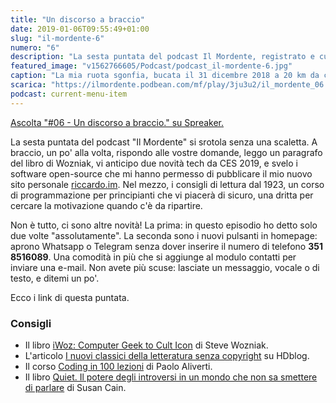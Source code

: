 ```yaml
---
title: "Un discorso a braccio"
date: 2019-01-06T09:55:49+01:00
slug: "il-mordente-6"
numero: "6"
description: "La sesta puntata del podcast Il Mordente, registrato e curato da Riccardo Palombo."
featured_image: "v1562766605/Podcast/podcast_il-mordente-6.jpg"
caption: "La mia ruota sgonfia, bucata il 31 dicembre 2018 a 20 km da casa."
scarica: "https://ilmordente.podbean.com/mf/play/3ju3u2/il_mordente_06.mp3"
podcast: current-menu-item
---
```

<a class="spreaker-player" href="https://www.spreaker.com/episode/16645692" data-resource="episode_id=16645692" data-width="100%" data-height="200" data-theme="light" data-playlist="false" data-playlist-continuous="false" data-autoplay="false" data-live-autoplay="false" data-chapters-image="true" data-episode-image-position="right" data-hide-logo="false" data-hide-likes="false" data-hide-comments="false" data-hide-sharing="false" >Ascolta "#06 - Un discorso a braccio." su Spreaker.</a>

La sesta puntata del podcast "Il Mordente" si srotola senza una scaletta. A braccio, un po' alla volta, rispondo alle vostre domande, leggo un paragrafo del libro di Wozniak, vi anticipo due novità tech da CES 2019, e svelo i software open-source che mi hanno permesso di pubblicare il mio nuovo sito personale <a class="text-info" href="https://riccardo.im" title="Riccardo.im - Sito Personale di Riccardo Palombo">riccardo.im</a>. Nel mezzo, i consigli di lettura dal 1923, un corso di programmazione per principianti che vi piacerà di sicuro, una dritta per cercare la motivazione quando c'è da ripartire.

Non è tutto, ci sono altre novità! La prima: in questo episodio ho detto solo due volte "assolutamente". La seconda sono i nuovi pulsanti in homepage: aprono Whatsapp o Telegram senza dover inserire il numero di telefono **351 8516089**. Una comodità in più che si aggiunge al modulo contatti per inviare una e-mail. Non avete più scuse: lasciate un messaggio, vocale o di testo, e ditemi un po'.

Ecco i link di questa puntata.

### Consigli
<ul>
<li>Il libro <a class="text-info" href="https://amzn.to/2C463Nb" target="_blank" rel="nofollow noopener" title="Vedi il libro iWoz su Amazon">iWoz: Computer Geek to Cult Icon</a> di Steve Wozniak.</li>
<li>L'articolo <a class="text-info" href="https://www.hdblog.it/2019/01/02/libri-senza-copyright-2019/" target="_blank" title="Vedi l'articolo su HDblog.it">I nuovi classici della letteratura senza copyright</a> su HDblog.</li>
<li>Il corso <a class="text-info" href="https://youtu.be/FMVAluETO4E" target="_blank" title="Vedi la playlist su Youtube">Coding in 100 lezioni</a> di Paolo Aliverti.</li>
<li>Il libro <a class="text-info" href="https://amzn.to/2RozP91" target="_blank" rel="nofollow noopener" title="Vedi il libro Quiet su Amazon">Quiet. Il potere degli introversi in un mondo che non sa smettere di parlare</a> di Susan Cain.</li>
</ul>